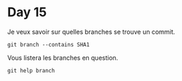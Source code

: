 # Day 15

Je veux savoir sur quelles branches se trouve un commit.

    git branch --contains SHA1

Vous listera les branches en question.

    git help branch
